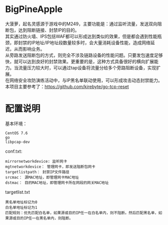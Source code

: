 # BigPineApple
大菠萝，起名灵感源于游戏中的M249，主要功能是：通过监听流量，发送双向阻断包，达到阻断链接、封禁IP的目的。</br>
其实通过防火墙、IPS包括WAF都可以形成达到类似的效果，但是都会遇到性能瓶颈，即封禁的IP地址/IP地址段数量较多时，会大量消耗设备性能，造成网络延迟，从而影响业务。</br>
从旁路发送阻断包的方式，则完全不涉及链路设备的性能问题。只要发包速度足够快，就可以达到良好的封禁效果。更重要的是，这种方式具备很好的横向扩展能力。当流量压力较大时，可以通过tap设备将流量分给多个旁路阻断设备，实现扩展。</br>
在网络安全攻防演练活动中，与IP黑名单联动使用，可以形成攻击动态封禁能力。</br>
本项目主要参考了：https://github.com/kirebyte/go-tcp-reset

# 配置说明
基本环境：
```
CentOS 7.6
go
libpcap-dev
```
conf.txt:
```
mirrornetworkdevice: 监听网卡
mgtnetworkdevice： 管理网卡，即发送阻断包网卡
targetlistpath： 封禁IP文件路径
srcmac： 源MAC地址，即管理网卡MAC地址
dstmac： 目的MAC地址，即管理网卡所在网段的网关MAC地址
```
targetlist.txt
```
黑名单地址标记为0
白名单地址标记为1
匹配规则：优先匹配白名单，如果源或目的IP任一在白名单内，则不阻断。然后匹配黑名单，如果源或目的IP任一在黑名单内，则阻断。
```
